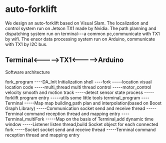 # auto-forklift
We design an auto-forklift based on Visual Slam. 
The localization and control system run on Jetson TX1 made by Nvidia.
The path planning and dispatching system run on terminal---a common pc,communicate with TX1 by wifi.
The ensor data processing system run on Arduino, communicate with TX1 by I2C bus.

Terminal<----->TX1<----->Arduino
-------------------------------------------------------------------------------------------------------
Software architecture

fork_program
----DA_Init   Initialization shell
----fork
      -----location         visual location code
      -----multi_thread     multi thread control
      -----motor_control    velocity smooth and motion track
      -----detect           sensor state process
      -----forklift         program entry
      -----utils            some little tools
terminal_program
----Terminal
      -----Map              map building,path plan and interpolation(based on Boost Graph Library)
      -----Communication    socket send and receive thread
      -----Terminal         command reception thread and mapping entry
----Terminal_multiFork
      -----Map              on the basis of Terminal,add dynamic time window
      -----Listener         listen thread,build Socket object for each connected fork
      -----Socket           socket send and receive thread
      -----Terminal         command reception thread and mapping entry

